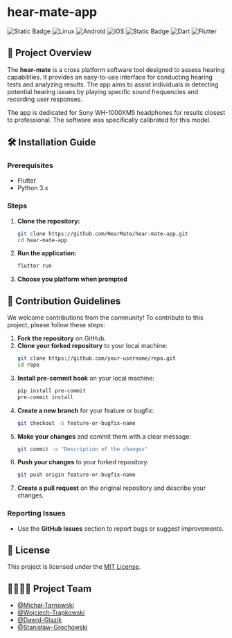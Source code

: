 # hear-mate-app

![Static Badge](https://img.shields.io/badge/mac%20os-000000?style=for-the-badge&logo=apple&logoColor=white)
![Linux](https://img.shields.io/badge/Linux-FCC624?style=for-the-badge&logo=linux&logoColor=black)
![Android](https://img.shields.io/badge/Android-3DDC84?style=for-the-badge&logo=android&logoColor=white)
![iOS](https://img.shields.io/badge/iOS-000000?style=for-the-badge&logo=ios&logoColor=white)
![Static Badge](https://img.shields.io/badge/Windows-0078D6?style=for-the-badge&logo=windows&logoColor=white)
![Dart](https://img.shields.io/badge/dart-%230175C2.svg?style=for-the-badge&logo=dart&logoColor=white)
![Flutter](https://img.shields.io/badge/Flutter-%2302569B.svg?style=for-the-badge&logo=Flutter&logoColor=white)


## 📌 Project Overview

The **hear-mate** is a cross platform software tool designed to assess hearing capabilities. It provides an easy-to-use interface for conducting hearing tests and analyzing results. The app aims to assist individuals in detecting potential hearing issues by playing specific sound frequencies and recording user responses.

The app is dedicated for Sony WH-1000XM5 headphones for results closest to professional. The software was specifically calibrated for this model.


## 🛠️ Installation Guide

### Prerequisites

- Flutter
- Python 3.x

### Steps

1. **Clone the repository:**
   ```bash
   git clone https://github.com/HearMate/hear-mate-app.git
   cd hear-mate-app
   ```
2. **Run the application:**
   ```bash
   flutter run
   ```
3. **Choose you platform when prompted**

## 👥 Contribution Guidelines

We welcome contributions from the community! To contribute to this project, please follow these steps:

1. **Fork the repository** on GitHub.
2. **Clone your forked repository** to your local machine:
   ```bash
   git clone https://github.com/your-username/repo.git
   cd repo
   ```
3. **Install pre-commit hook** on your local machine:
   ```bash
   pip install pre-commit
   pre-commit install
   ```
4. **Create a new branch** for your feature or bugfix:
   ```bash
   git checkout -b feature-or-bugfix-name
   ```
5. **Make your changes** and commit them with a clear message:
   ```bash
   git commit -m "Description of the changes"
   ```
6. **Push your changes** to your forked repository:
   ```bash
   git push origin feature-or-bugfix-name
   ```
7. **Create a pull request** on the original repository and describe your changes.

### Reporting Issues

- Use the **GitHub Issues** section to report bugs or suggest improvements.


## 📜 License

This project is licensed under the [MIT License](LICENSE).


## 👩‍👩‍👧‍👦 Project Team

- [@Michał-Tarnowski](https://github.com/tarnowsky)
- [@Wojciech-Trapkowski](https://github.com/wojciechtrapkowski)
- [@Dawid-Glazik](https://github.com/DawidGlazik)
- [@Stanisław-Grochowski](https://github.com/Grochman) 